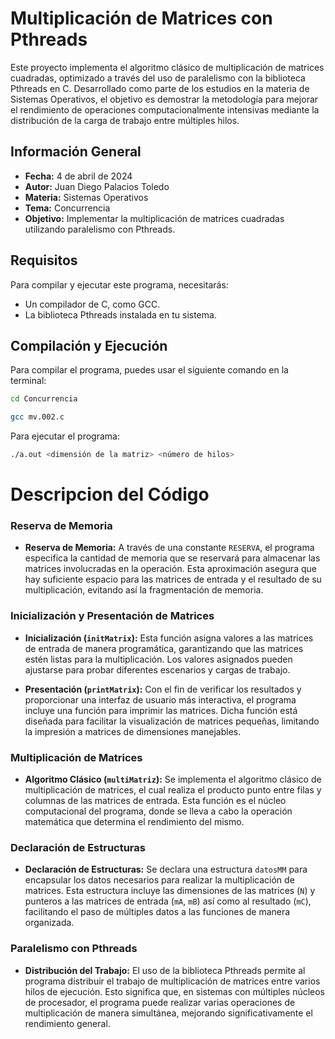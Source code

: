 # Multiplicación de Matrices con Pthreads

Este proyecto implementa el algoritmo clásico de multiplicación de matrices cuadradas, optimizado a través del uso de paralelismo con la biblioteca Pthreads en C. Desarrollado como parte de los estudios en la materia de Sistemas Operativos, el objetivo es demostrar la metodología para mejorar el rendimiento de operaciones computacionalmente intensivas mediante la distribución de la carga de trabajo entre múltiples hilos.

## Información General

- **Fecha:** 4 de abril de 2024
- **Autor:** Juan Diego Palacios Toledo
- **Materia:** Sistemas Operativos
- **Tema:** Concurrencia
- **Objetivo:** Implementar la multiplicación de matrices cuadradas utilizando paralelismo con Pthreads.


## Requisitos

Para compilar y ejecutar este programa, necesitarás:

- Un compilador de C, como GCC.
- La biblioteca Pthreads instalada en tu sistema.

## Compilación y Ejecución

Para compilar el programa, puedes usar el siguiente comando en la terminal:

```bash
cd Concurrencia

gcc mv.002.c

```
Para ejecutar el programa:
```bash
./a.out <dimensión de la matriz> <número de hilos>
```

# Descripcion del Código

### Reserva de Memoria
- **Reserva de Memoria:** A través de una constante `RESERVA`, el programa especifica la cantidad de memoria que se reservará para almacenar las matrices involucradas en la operación. Esta aproximación asegura que hay suficiente espacio para las matrices de entrada y el resultado de su multiplicación, evitando así la fragmentación de memoria.
  
### Inicialización y Presentación de Matrices
- **Inicialización (`initMatrix`):** Esta función asigna valores a las matrices de entrada de manera programática, garantizando que las matrices estén listas para la multiplicación. Los valores asignados pueden ajustarse para probar diferentes escenarios y cargas de trabajo.

- **Presentación (`printMatrix`):** Con el fin de verificar los resultados y proporcionar una interfaz de usuario más interactiva, el programa incluye una función para imprimir las matrices. Dicha función está diseñada para facilitar la visualización de matrices pequeñas, limitando la impresión a matrices de dimensiones manejables.

### Multiplicación de Matrices

- **Algoritmo Clásico (`multiMatriz`):** Se implementa el algoritmo clásico de multiplicación de matrices, el cual realiza el producto punto entre filas y columnas de las matrices de entrada. Esta función es el núcleo computacional del programa, donde se lleva a cabo la operación matemática que determina el rendimiento del mismo.

### Declaración de Estructuras
- **Declaración de Estructuras:** Se declara una estructura `datosMM` para encapsular los datos necesarios para realizar la multiplicación de matrices. Esta estructura incluye las dimensiones de las matrices (`N`) y punteros a las matrices de entrada (`mA`, `mB`) así como al resultado (`mC`), facilitando el paso de múltiples datos a las funciones de manera organizada.


### Paralelismo con Pthreads

- **Distribución del Trabajo:** El uso de la biblioteca Pthreads permite al programa distribuir el trabajo de multiplicación de matrices entre varios hilos de ejecución. Esto significa que, en sistemas con múltiples núcleos de procesador, el programa puede realizar varias operaciones de multiplicación de manera simultánea, mejorando significativamente el rendimiento general.

